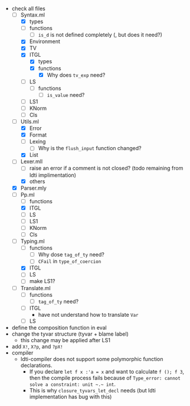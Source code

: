 - check all files
  - [ ] Syntax.ml
    - [x] types
    - [ ] functions
      - [ ] `is_d` is not defined completely (, but does it need?)
    - [x] Environment
    - [x] TV
    - [x] ITGL
      - [x] types
      - [x] functions
        - [x] Why does `tv_exp` need?
    - [ ] LS
      - [ ] functions
        - [ ] `is_value` need?
    - [ ] LS1
    - [ ] KNorm
    - [ ] Cls
  - [ ] Utils.ml
    - [x] Error
    - [x] Format
    - [ ] Lexing
	    - [ ] Why is the `flush_input` function changed?
    - [x] List
  - [ ] Lexer.mll
    - [ ] raise an error if a comment is not closed? (todo remaining from ldti implimentation)
    - [x] others
  - [x] Parser.mly
  - [ ] Pp.ml
    - [ ] functions
    - [x] ITGL
    - [ ] LS
    - [ ] LS1
    - [ ] KNorm
    - [ ] Cls
  - [ ] Typing.ml
    - [ ] functions
      - [ ] Why dose `tag_of_ty` need?
      - [ ] `CFail` in `type_of_coercion`
    - [x] ITGL
    - [ ] LS
    - [ ] make LS1?
  - [ ] Translate.ml
    - [ ] functions
      - [ ] `tag_of_ty` need?
    - [ ] ITGL
      - have not understand how to translate `Var`
    - [ ] LS
  
- define the composition function in eval
- change the tyvar structure (tyvar + blame label) 
  - this change may be applied after LS1
- add `X!`, `X?p`, and `?pX!` 
- compiler
  - ldti-compiler does not support some polymorphic function declarations.
    - If you declare `let f x :'a = x` and want to calculate `f (); f 3`, then the compile process fails because of `Type_error: cannot solve a constraint: unit ~.~ int`.
    - This is why `closure_tyvars_let_decl` needs (but ldti implementation has bug with this)